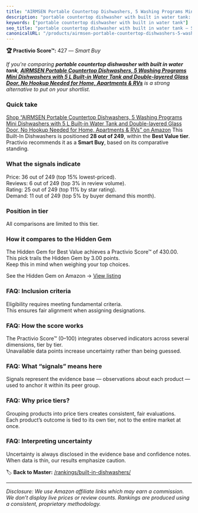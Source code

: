 ```yaml
---
title: "AIRMSEN Portable Countertop Dishwashers, 5 Washing Programs Mini Dishwashers with 5 L Built-in Water Tank and Double-layered Glass Door, No Hookup Needed for Home, Apartments & RVs"
description: "portable countertop dishwasher with built in water tank: Data-driven within Best Value ranking using the Practivio Score™. Positioned by quality, value, demand…"
keywords: ["portable countertop dishwasher with built in water tank"]
seo_title: "portable countertop dishwasher with built in water tank — Smart Buy Best Value (2025)"
canonicalURL: "/products/airmsen-portable-countertop-dishwashers-5-washing-programs-mini-dishwashers-with-5-l-built-in-water-tank-and-double-layered-glass-door-no-hookup-needed-for-home-apartments-rvs-B08N6WV3HX/"
---
```


**🏆 Practivio Score™:** 427 — _Smart Buy_


*If you're comparing **portable countertop dishwasher with built in water tank**, **[AIRMSEN Portable Countertop Dishwashers, 5 Washing Programs Mini Dishwashers with 5 L Built-in Water Tank and Double-layered Glass Door, No Hookup Needed for Home, Apartments & RVs](https://www.amazon.com/dp/B08N6WV3HX?tag=practivio-20)** is a strong alternative to put on your shortlist.*
### Quick take
[Shop “AIRMSEN Portable Countertop Dishwashers, 5 Washing Programs Mini Dishwashers with 5 L Built-in Water Tank and Double-layered Glass Door, No Hookup Needed for Home, Apartments & RVs” on Amazon](https://www.amazon.com/dp/B08N6WV3HX?tag=practivio-20)
This Built-In Dishwashers is positioned **28 out of 249**, within the **Best Value tier**.  
Practivio recommends it as a **Smart Buy**, based on its comparative standing.

### What the signals indicate
Price: 36 out of 249 (top 15% lowest-priced).  
Reviews: 6 out of 249 (top 3% in review volume).  
Rating: 25 out of 249 (top 11% by star rating).  
Demand: 11 out of 249 (top 5% by buyer demand this month).

### Position in tier
All comparisons are limited to this tier.

### How it compares to the Hidden Gem
The Hidden Gem for Best Value achieves a Practivio Score™ of 430.00.  
This pick trails the Hidden Gem by 3.00 points.  
Keep this in mind when weighing your top choices.  

See the Hidden Gem on Amazon → [View listing](https://www.amazon.com/dp/B09ST4M8VF?tag=practivio-20)

### FAQ: Inclusion criteria
Eligibility requires meeting fundamental criteria.  
This ensures fair alignment when assigning designations.

### FAQ: How the score works
The Practivio Score™ (0–100) integrates observed indicators across several dimensions, tier by tier.  
Unavailable data points increase uncertainty rather than being guessed.

### FAQ: What “signals” means here
Signals represent the evidence base — observations about each product — used to anchor it within its peer group.

### FAQ: Why price tiers?
Grouping products into price tiers creates consistent, fair evaluations.  
Each product’s outcome is tied to its own tier, not to the entire market at once.

### FAQ: Interpreting uncertainty
Uncertainty is always disclosed in the evidence base and confidence notes.  
When data is thin, our results emphasize caution.


🏷️ **Back to Master:** [/rankings/built-in-dishwashers/](/rankings/built-in-dishwashers/)

---
_Disclosure: We use Amazon affiliate links which may earn a commission. We don’t display live prices or review counts. Rankings are produced using a consistent, proprietary methodology._
